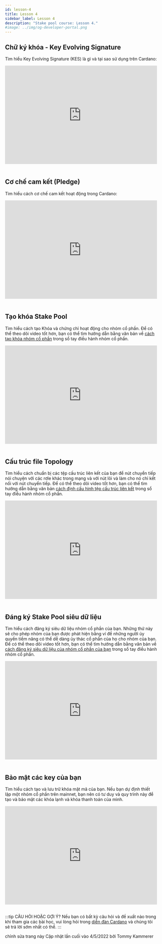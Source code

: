 ```yaml
---
id: lesson-4
title: Lesson 4
sidebar_label: Lesson 4
description: "Stake pool course: Lesson 4."
#image: ../img/og-developer-portal.png
---
```


## Chữ ký khóa - Key Evolving Signature

Tìm hiểu Key Evolving Signature (KES) là gì và tại sao sử dụng trên Cardano:

<iframe width="100%" height="325" src="https://www.youtube.com/embed/JIIAV_xdvFY" frameborder="0" allow="accelerometer; autoplay; clipboard-write; encrypted-media; gyroscope; picture-in-picture; fullscreen;"></iframe>
<br/><br/>

## Cơ chế cam kết (Pledge) 

Tìm hiểu cách cơ chế cam kết hoạt động trong Cardano:

<iframe width="100%" height="325" src="https://www.youtube.com/embed/PCqvFMTGu3o" frameborder="0" allow="accelerometer; autoplay; clipboard-write; encrypted-media; gyroscope; picture-in-picture; fullscreen;"></iframe>
<br/><br/>

## Tạo khóa Stake Pool

Tìm hiểu cách tạo Khóa và chứng chỉ hoạt động cho nhóm cổ phần. Để có thể theo dõi video tốt hơn, bạn có thể tìm hướng dẫn bằng văn bản về [cách tạo khóa nhóm cổ phần](/docs/stake-pool-course/handbook/generate-stake-pool-keys) trong sổ tay điều hành nhóm cổ phần.

<iframe width="100%" height="325" src="https://www.youtube.com/embed/iZvmTuTiwoI" frameborder="0" allow="accelerometer; autoplay; clipboard-write; encrypted-media; gyroscope; picture-in-picture; fullscreen;"></iframe>
<br/><br/>


## Cấu trúc file Topology


Tìm hiểu cách chuẩn bị các tệp cấu trúc liên kết của bạn để nút chuyển tiếp nói chuyện với các rơle khác trong mạng và với nút lõi và làm cho nó chỉ kết nối với nút chuyển tiếp. Để có thể theo dõi video tốt hơn, bạn có thể tìm hướng dẫn bằng văn bản [cách định cấu hình tệp cấu trúc liên kết](/docs/stake-pool-course/handbook/configure-topology-files) trong sổ tay điều hành nhóm cổ phần.

<iframe width="100%" height="325" src="https://www.youtube.com/embed/x8b5V32mVOU" frameborder="0" allow="accelerometer; autoplay; clipboard-write; encrypted-media; gyroscope; picture-in-picture; fullscreen;"></iframe>
<br/><br/>


## Đáng ký Stake Pool siêu dữ liệu

Tìm hiểu cách đăng ký siêu dữ liệu nhóm cổ phần của bạn. Những thứ này sẽ cho phép nhóm của bạn được phát hiện bằng ví để những người ủy quyền tiềm năng có thể dễ dàng ủy thác cổ phần của họ cho nhóm của bạn. Để có thể theo dõi video tốt hơn, bạn có thể tìm hướng dẫn bằng văn bản về [cách đăng ký siêu dữ liệu của nhóm cổ phần của bạn](/docs/stake-pool-course/handbook/register-stake-pool-metadata) trong sổ tay điều hành nhóm cổ phần.

<iframe width="100%" height="325" src="https://www.youtube.com/embed/OHj0eJ8p4OY" frameborder="0" allow="accelerometer; autoplay; clipboard-write; encrypted-media; gyroscope; picture-in-picture; fullscreen;"></iframe>
<br/><br/>


## Bảo mật các key của bạn
Tìm hiểu cách tạo và lưu trữ khóa mật mã của bạn. Nếu bạn dự định thiết lập một nhóm cổ phần trên mainnet, bạn nên có tư duy và quy trình này để tạo và bảo mật các khóa lạnh và khóa thanh toán của mình.

<iframe width="100%" height="325" src="https://www.youtube.com/embed/fqrAzBAi64c" frameborder="0" allow="accelerometer; autoplay; clipboard-write; encrypted-media; gyroscope; picture-in-picture; fullscreen;"></iframe>
<br/><br/>

:::tip CÂU HỎI HOẶC GỢI Ý?
Nếu bạn có bất kỳ câu hỏi và đề xuất nào trong khi tham gia các bài học, vui lòng hỏi trong [diễn đàn Cardano](https://forum.cardano.org/c/staking-delegation/setup-a-stake-pool/158) và chúng tôi sẽ trả lời sớm nhất có thể.
:::

chỉnh sửa trang này
Cập nhật lần cuối vào 4/5/2022 bởi Tommy Kammerer